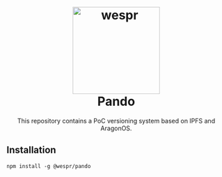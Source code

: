 <h1 align="center">
  <br>
  <a href="http://wespr.co">
    <img src="https://raw.githubusercontent.com/wespr/wespr-core/master/branding/logo.png" alt="wespr" width="200"></a>
  <br>
  Pando
  <br>
</h1>

<p align="center">
  This repository contains a PoC versioning system based on IPFS and AragonOS.
</p>

## Installation

```
npm install -g @wespr/pando
```